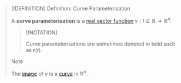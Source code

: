 >[!DEFINITION] Definition: Curve Parameterisation
>
>A **curve parameterisation** is a [real vector function](../Real%20Vector%20Functions/Real%20Vector%20Function.md) $\gamma: I \subseteq \mathbb{R} \to \mathbb{R}^n$.
>
>>[!NOTATION]
>>
>>Curve parameterisations are sometimes denoted in bold such as $\mathbf{r}(t)$.
>>
>
>>[!NOTE]
>>
>>The [image](../../../Set%20Theory/Functions/Function.md) of $\gamma$ is a [curve](../../../Topology/Curves/Curve.md) in $\mathbb{R}^n$.
>>
>